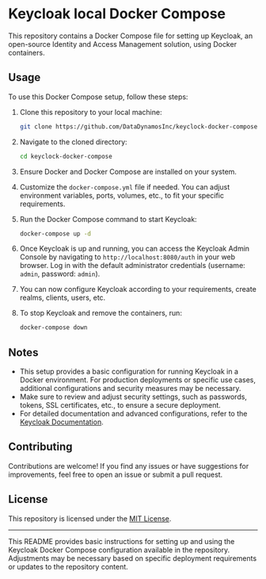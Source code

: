 # Keycloak local Docker Compose

This repository contains a Docker Compose file for setting up Keycloak, an open-source Identity and Access Management solution, using Docker containers.

## Usage

To use this Docker Compose setup, follow these steps:

1. Clone this repository to your local machine:

    ```bash
    git clone https://github.com/DataDynamosInc/keyclock-docker-compose.git
    ```

2. Navigate to the cloned directory:

    ```bash
    cd keyclock-docker-compose
    ```

3. Ensure Docker and Docker Compose are installed on your system.

4. Customize the `docker-compose.yml` file if needed. You can adjust environment variables, ports, volumes, etc., to fit your specific requirements.

5. Run the Docker Compose command to start Keycloak:

    ```bash
    docker-compose up -d
    ```

6. Once Keycloak is up and running, you can access the Keycloak Admin Console by navigating to `http://localhost:8080/auth` in your web browser. Log in with the default administrator credentials (username: `admin`, password: `admin`).

7. You can now configure Keycloak according to your requirements, create realms, clients, users, etc.

8. To stop Keycloak and remove the containers, run:

    ```bash
    docker-compose down
    ```

## Notes

- This setup provides a basic configuration for running Keycloak in a Docker environment. For production deployments or specific use cases, additional configurations and security measures may be necessary.
- Make sure to review and adjust security settings, such as passwords, tokens, SSL certificates, etc., to ensure a secure deployment.
- For detailed documentation and advanced configurations, refer to the [Keycloak Documentation](https://www.keycloak.org/documentation.html).

## Contributing

Contributions are welcome! If you find any issues or have suggestions for improvements, feel free to open an issue or submit a pull request.

## License

This repository is licensed under the [MIT License](LICENSE).

---

This README provides basic instructions for setting up and using the Keycloak Docker Compose configuration available in the repository. Adjustments may be necessary based on specific deployment requirements or updates to the repository content.